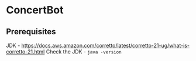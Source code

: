 # ConcertBot

## Prerequisites
JDK - https://docs.aws.amazon.com/corretto/latest/corretto-21-ug/what-is-corretto-21.html
Check the JDK - `java -version`